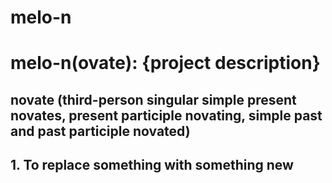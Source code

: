 # melo-n

# melo-n(ovate): {project description}

## novate (third-person singular simple present novates, present participle novating, simple past and past participle novated)
## 1. To replace something with something new
